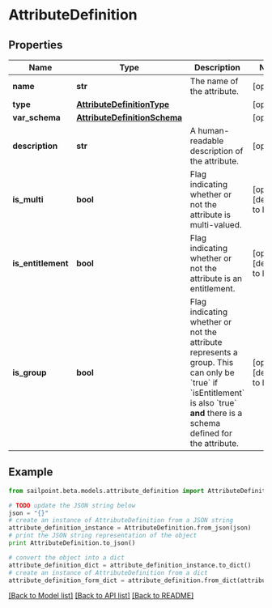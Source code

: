 # AttributeDefinition


## Properties
Name | Type | Description | Notes
------------ | ------------- | ------------- | -------------
**name** | **str** | The name of the attribute. | [optional] 
**type** | [**AttributeDefinitionType**](AttributeDefinitionType.md) |  | [optional] 
**var_schema** | [**AttributeDefinitionSchema**](AttributeDefinitionSchema.md) |  | [optional] 
**description** | **str** | A human-readable description of the attribute. | [optional] 
**is_multi** | **bool** | Flag indicating whether or not the attribute is multi-valued. | [optional] [default to False]
**is_entitlement** | **bool** | Flag indicating whether or not the attribute is an entitlement. | [optional] [default to False]
**is_group** | **bool** | Flag indicating whether or not the attribute represents a group. This can only be &#x60;true&#x60; if &#x60;isEntitlement&#x60; is also &#x60;true&#x60; **and** there is a schema defined for the attribute.  | [optional] [default to False]

## Example

```python
from sailpoint.beta.models.attribute_definition import AttributeDefinition

# TODO update the JSON string below
json = "{}"
# create an instance of AttributeDefinition from a JSON string
attribute_definition_instance = AttributeDefinition.from_json(json)
# print the JSON string representation of the object
print AttributeDefinition.to_json()

# convert the object into a dict
attribute_definition_dict = attribute_definition_instance.to_dict()
# create an instance of AttributeDefinition from a dict
attribute_definition_form_dict = attribute_definition.from_dict(attribute_definition_dict)
```
[[Back to Model list]](../README.md#documentation-for-models) [[Back to API list]](../README.md#documentation-for-api-endpoints) [[Back to README]](../README.md)


